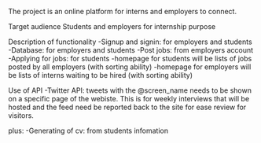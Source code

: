 The project is an online platform for interns and employers to connect.

Target audience
Students and employers for internship purpose

Description of functionality
-Signup and signin: for employers and students
-Database: for employers and students
-Post jobs: from employers account
-Applying for jobs: for students
-homepage for students will be lists of jobs posted by all employers (with sorting ability)
-homepage for employers will be lists of interns waiting to be hired (with sorting ability)

Use of API
-Twitter API: tweets with the  @screen_name needs to be shown on a specific page of the webiste.
This is for weekly interviews that will be hosted and the feed need be reported back to the site for ease review for visitors.

plus:
-Generating of cv: from students infomation
